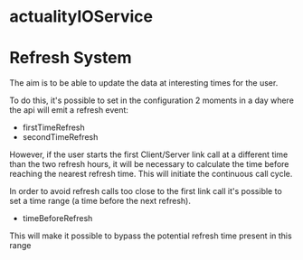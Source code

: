 # actualityIOService


# Refresh System

The aim is to be able to update the data at interesting times for the user.

To do this, it's possible to set in the configuration 2 moments in a day where the api will emit a refresh event:
- firstTimeRefresh
- secondTimeRefresh

However, if the user starts the first Client/Server link call at a different time than the two refresh hours, it will be necessary to calculate the time before reaching the nearest refresh time. This will initiate the continuous call cycle.

In order to avoid refresh calls too close to the first link call it's possible to set a time range (a time before the next refresh). 
- timeBeforeRefresh

This will make it possible to bypass the potential refresh time present in this range